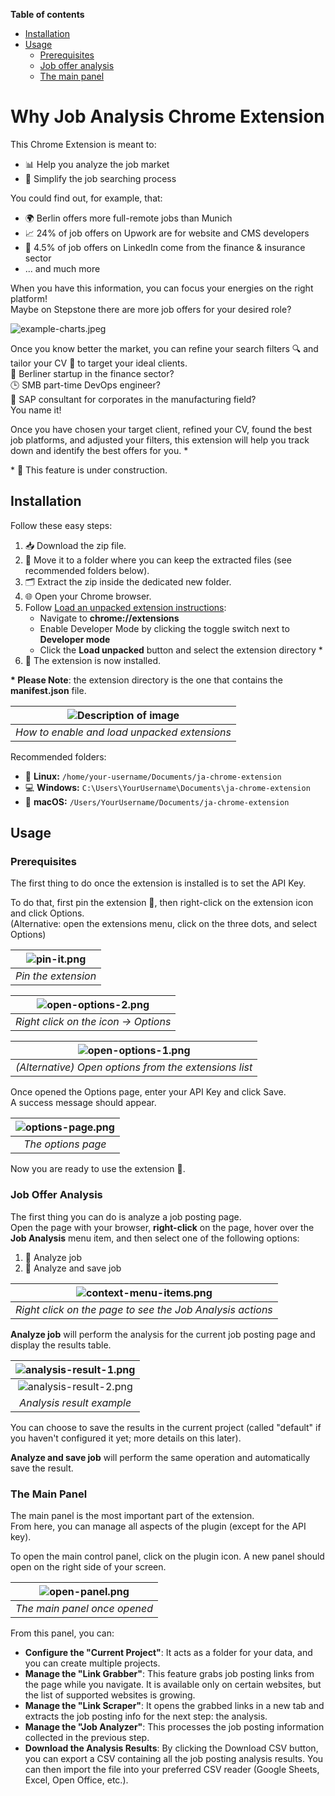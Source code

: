 **Table of contents**
* [Installation](#installation)
* [Usage](#usage)
  * [Prerequisites](#prerequisites)
  * [Job offer analysis](#job-offer-analysis)
  * [The main panel](#the-main-panel)

# Why Job Analysis Chrome Extension

This Chrome Extension is meant to:

* 📊 Help you analyze the job market
* 🍰 Simplify the job searching process

You could find out, for example, that:

* 🌍 Berlin offers more full-remote jobs than Munich
* 📈 24% of job offers on Upwork are for website and CMS developers
* 💼 4.5% of job offers on LinkedIn come from the finance & insurance sector
* ... and much more

When you have this information, you can focus your energies on the right platform!\
Maybe on Stepstone there are more job offers for your desired role?

![example-charts.jpeg](img/example-charts.jpeg)

Once you know better the market, you can refine your search filters 🔍 and tailor your CV 📝 to target your ideal clients.\
🎯 Berliner startup in the finance sector?\
🕒 SMB part-time DevOps engineer?\
🏢 SAP consultant for corporates in the manufacturing field?\
You name it!

Once you have chosen your target client, refined your CV, found the best job platforms, 
and adjusted your filters, this extension will help you track down and identify the best offers for you. *

\* 🚧 This feature is under construction.

## Installation

Follow these easy steps:

1. 📥 Download the zip file.
2. 📂 Move it to a folder where you can keep the extracted files (see recommended folders below).
3. 🗂 Extract the zip inside the dedicated new folder.
4. 🌐 Open your Chrome browser.
5. Follow [Load an unpacked extension instructions](https://developer.chrome.com/docs/extensions/get-started/tutorial/hello-world#load-unpacked):
    * Navigate to **chrome://extensions**
    * Enable Developer Mode by clicking the toggle switch next to **Developer mode**
    * Click the **Load unpacked** button and select the extension directory *
6. 🎉 The extension is now installed.

**\* Please Note**: the extension directory is the one that contains the **manifest.json** file.

| ![Description of image](img/install-steps.png) |
|:----------------------------------------------:|
|  _How to enable and load unpacked extensions_  |

Recommended folders:

* 🐧 **Linux:** `/home/your-username/Documents/ja-chrome-extension`
* 💻 **Windows:** `C:\Users\YourUsername\Documents\ja-chrome-extension`
* 🍏 **macOS:** `/Users/YourUsername/Documents/ja-chrome-extension`

## Usage

### Prerequisites

The first thing to do once the extension is installed is to set the API Key. 

To do that, first pin the extension 📍, then right-click on the extension icon and click Options.\
(Alternative: open the extensions menu, click on the three dots, and select Options)

| ![pin-it.png](img/pin-it.png) |
|:-----------------------------:|
|      _Pin the extension_      |

| ![open-options-2.png](img/open-options-2.png) |
|:---------------------------------------------:|
|     _Right click on the icon -> Options_      |

|     ![open-options-1.png](img/open-options-1.png)     |
|:-----------------------------------------------------:|
| _(Alternative) Open options from the extensions list_ |

Once opened the Options page, enter your API Key and click Save.\
A success message should appear.

| ![options-page.png](img/options-page.png) |
|:-----------------------------------------:|
|            _The options page_             |

Now you are ready to use the extension 🚀.

### Job Offer Analysis

The first thing you can do is analyze a job posting page.  
Open the page with your browser, **right-click** on the page, hover over the **Job Analysis** menu item, and then select one of the following options:

1. 🧐 Analyze job
2. 💾 Analyze and save job

|   ![context-menu-items.png](img/context-menu-items.png)   |
|:---------------------------------------------------------:|
| _Right click on the page to see the Job Analysis actions_ |

**Analyze job** will perform the analysis for the current job posting page and display the results table.

|  ![analysis-result-1.png](img/analysis-result-1.png)  |
|:-----------------------------------------------------:|
|  ![analysis-result-2.png](img/analysis-result-2.png)  |
|               _Analysis result example_               |

You can choose to save the results in the current project 
(called "default" if you haven't configured it yet; more details on this later). 

**Analyze and save job** will perform the same operation and automatically save the result.

### The Main Panel

The main panel is the most important part of the extension.  
From here, you can manage all aspects of the plugin (except for the API key).

To open the main control panel, click on the plugin icon. A new panel should open on the right side of your screen.

| ![open-panel.png](img/open-panel.png) |
|:-------------------------------------:|
|     _The main panel once opened_      |

From this panel, you can:

* **Configure the "Current Project"**: It acts as a folder for your data, and you can create multiple projects.
* **Manage the "Link Grabber"**: This feature grabs job posting links from the page while you navigate. It is available only on certain websites, but the list of supported websites is growing.
* **Manage the "Link Scraper"**: It opens the grabbed links in a new tab and extracts the job posting info for the next step: the analysis.
* **Manage the "Job Analyzer"**: This processes the job posting information collected in the previous step.
* **Download the Analysis Results**: By clicking the Download CSV button, you can export a CSV containing all the job posting analysis results. You can then import the file into your preferred CSV reader (Google Sheets, Excel, Open Office, etc.).